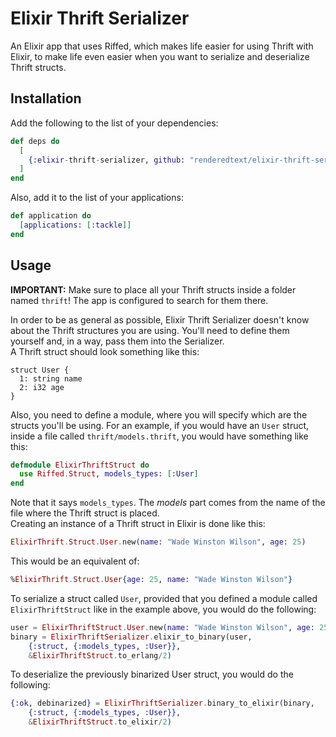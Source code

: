 # Elixir Thrift Serializer

An Elixir app that uses Riffed, which makes life easier for using Thrift with
Elixir, to make life even easier when you want to serialize and deserialize
Thrift structs.

## Installation

Add the following to the list of your dependencies:
```elixir
def deps do
  [
    {:elixir-thrift-serializer, github: "renderedtext/elixir-thrift-serializer"}
  ]
end
```
Also, add it to the list of your applications:
```elixir
def application do
  [applications: [:tackle]]
end
```

## Usage

<b>IMPORTANT:</b> Make sure to place all your Thrift structs inside a folder
named `thrift`! The app is configured to search for them there.

In order to be as general as possible, Elixir Thrift Serializer doesn't know
about the Thrift structures you are using. You'll need to define them yourself
and, in a way, pass them into the Serializer.<br/>
A Thrift struct should look something like this:
```thrift
struct User {
  1: string name
  2: i32 age
}
```
Also, you need to define a module, where you will specify which are the structs
you'll be using. For an example, if you would have an `User` struct, inside a
file called `thrift/models.thrift`, you would have something like this:
```elixir
defmodule ElixirThriftStruct do
  use Riffed.Struct, models_types: [:User]
end
```
Note that it says `models_types`. The <i>models</i> part comes from the name of
the file where the Thrift struct is placed.<br/>
Creating an instance of a Thrift struct in Elixir is done like this:
```elixir
ElixirThrift.Struct.User.new(name: "Wade Winston Wilson", age: 25)
```
This would be an equivalent of:
```elixir
%ElixirThrift.Struct.User{age: 25, name: "Wade Winston Wilson"}
```
To serialize a struct called `User`, provided that you defined a module called
`ElixirThriftStruct` like in the example above, you would do the following:
```elixir
user = ElixirThriftStruct.User.new(name: "Wade Winston Wilson", age: 25)
binary = ElixirThriftSerializer.elixir_to_binary(user,
    {:struct, {:models_types, :User}},
    &ElixirThriftStruct.to_erlang/2)
```
To deserialize the previously binarized User struct, you would do the following:
```elixir
{:ok, debinarized} = ElixirThriftSerializer.binary_to_elixir(binary,
    {:struct, {:models_types, :User}},
    &ElixirThriftStruct.to_elixir/2)
```
